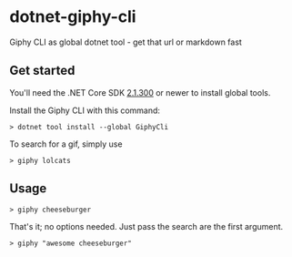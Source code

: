# dotnet-giphy-cli
Giphy CLI as global dotnet tool - get that url or markdown fast

## Get started

You'll need the .NET Core SDK [2.1.300](https://www.microsoft.com/net/download) or newer to install global tools.

Install the Giphy CLI with this command:

```
> dotnet tool install --global GiphyCli
```

To search for a gif, simply use

```
> giphy lolcats
```

## Usage

```
> giphy cheeseburger
```

That's it; no options needed. Just pass the search are the first argument.

```
> giphy "awesome cheeseburger"
```
